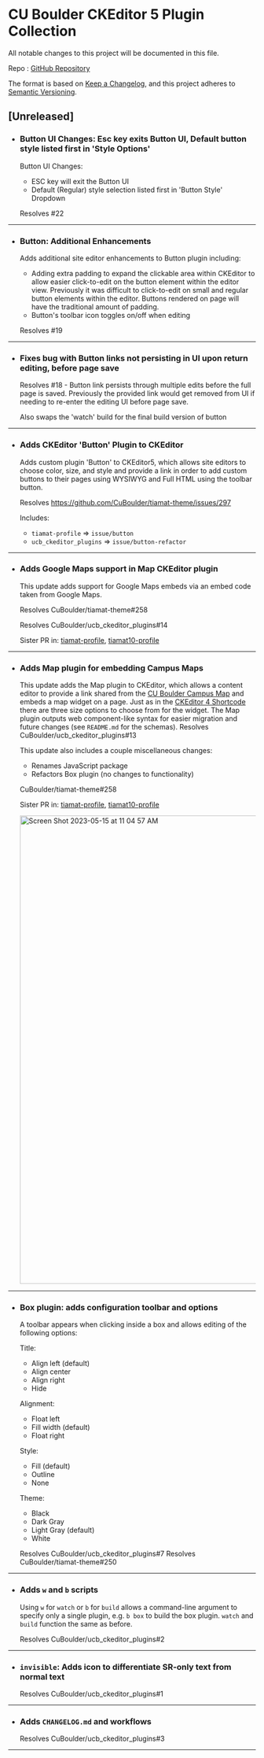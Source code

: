 # CU Boulder CKEditor 5 Plugin Collection

All notable changes to this project will be documented in this file.

Repo : [GitHub Repository](https://github.com/CuBoulder/ucb_ckeditor_plugins)

The format is based on [Keep a Changelog](https://keepachangelog.com/en/1.0.0/),
and this project adheres to [Semantic Versioning](https://semver.org/spec/v2.0.0.html).

## [Unreleased]

- ### Button UI Changes: Esc key exits Button UI, Default button style listed first in 'Style Options'
  Button UI Changes:
  - ESC key will exit the Button UI
  - Default (Regular) style selection listed first in 'Button Style' Dropdown
  
  Resolves #22 
  
---

- ### Button: Additional Enhancements
  Adds additional site editor enhancements to Button plugin including:
  - Adding extra padding to expand the clickable area within CKEditor to allow easier click-to-edit on the button element within the editor view. Previously it was difficult to click-to-edit on small and regular button elements within the editor. Buttons rendered on page will have the traditional amount of padding.
  - Button's toolbar icon toggles on/off when editing
  
  
  Resolves #19 
---

- ### Fixes bug with Button links not persisting in UI upon return editing, before page save
  Resolves #18 - Button link persists through multiple edits before the full page is saved. Previously the provided link would get removed from UI if needing to re-enter the editing UI before page save.
  
  Also swaps the 'watch' build for the final build version of button
---

- ### Adds CKEditor 'Button' Plugin to CKEditor
  Adds custom plugin 'Button' to CKEditor5, which allows site editors to choose color, size, and style and provide a link in order to add custom buttons to their pages using WYSIWYG and Full HTML using the toolbar button.
  
  Resolves https://github.com/CuBoulder/tiamat-theme/issues/297
  
  Includes:
  - `tiamat-profile` => `issue/button`
  - `ucb_ckeditor_plugins` => `issue/button-refactor`
---

- ### Adds Google Maps support in Map CKEditor plugin
  This update adds support for Google Maps embeds via an embed code taken from Google Maps.
  
  Resolves CuBoulder/tiamat-theme#258
  
  Resolves CuBoulder/ucb_ckeditor_plugins#14
  
  Sister PR in: [tiamat-profile](https://github.com/CuBoulder/tiamat-profile/pull/49), [tiamat10-profile](https://github.com/CuBoulder/tiamat10-profile/pull/9)
---

- ### Adds Map plugin for embedding Campus Maps
  This update adds the Map plugin to CKEditor, which allows a content editor to provide a link shared from the [CU Boulder Campus Map](https://www.colorado.edu/map/) and embeds a map widget on a page. Just as in the [CKEditor 4 Shortcode](https://websupport.colorado.edu/article/425-campus-map-shortcode) there are three size options to choose from for the widget. The Map plugin outputs web component-like syntax for easier migration and future changes (see `README.md` for the schemas). Resolves CuBoulder/ucb_ckeditor_plugins#13
  
  This update also includes a couple miscellaneous changes:
  - Renames JavaScript package
  - Refactors Box plugin (no changes to functionality)
  
  CuBoulder/tiamat-theme#258
  
  Sister PR in: [tiamat-profile](https://github.com/CuBoulder/tiamat-profile/pull/48), [tiamat10-profile](https://github.com/CuBoulder/tiamat10-profile/pull/8)
  
  <img width="952" alt="Screen Shot 2023-05-15 at 11 04 57 AM" src="https://github.com/CuBoulder/ucb_ckeditor_plugins/assets/22628823/4eb1f751-ae9f-4914-bb8e-cd769459f3d7">
---

- ### Box plugin: adds configuration toolbar and options
  A toolbar appears when clicking inside a box and allows editing of the following options:
  
  Title:
  - Align left (default)
  - Align center
  - Align right
  - Hide
  
  Alignment:
  - Float left
  - Fill width (default)
  - Float right
  
  Style:
  - Fill (default)
  - Outline
  - None
  
  Theme:
  - Black
  - Dark Gray
  - Light Gray (default)
  - White
  
  Resolves CuBoulder/ucb_ckeditor_plugins#7
  Resolves CuBoulder/tiamat-theme#250
---

- ### Adds `w` and `b` scripts
  Using `w` for `watch` or `b` for `build` allows a command-line argument to specify only а single plugin, e.g. `b box` to build the box plugin. `watch` and `build` function the same as before.
  
  Resolves CuBoulder/ucb_ckeditor_plugins#2
---

- ### `invisible`: Adds icon to differentiate SR-only text from normal text
  Resolves CuBoulder/ucb_ckeditor_plugins#1
---

- ### Adds `CHANGELOG.md` and workflows
  Resolves CuBoulder/ucb_ckeditor_plugins#3
---

